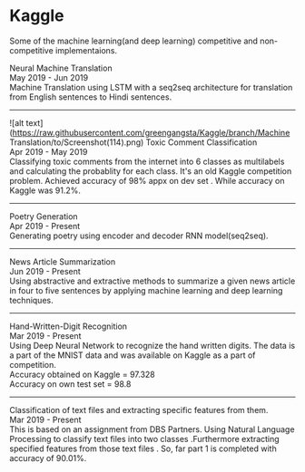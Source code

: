 # Kaggle
Some of the machine learning(and deep learning) competitive and non-competitive implementaions.

Neural Machine Translation<br>
May 2019 - Jun 2019<br>
Machine Translation using LSTM with a seq2seq architecture for translation from English sentences to Hindi sentences.<hr>
![alt text](https://raw.githubusercontent.com/greengangsta/Kaggle/branch/Machine Translation/to/Screenshot(114).png)
Toxic Comment Classification<br>
Apr 2019 - May 2019<br>
Classifying toxic comments from the internet into 6 classes as multilabels and calculating the probablity for each class. It's an old Kaggle competition problem. Achieved accuracy of 98% appx on dev set . While accuracy on Kaggle was 91.2%.<hr>
Poetry Generation<br>
Apr 2019 - Present<br>
Generating poetry using encoder and decoder RNN model(seq2seq).<hr>
News Article Summarization<br>
Jun 2019 - Present<br>
Using abstractive and extractive methods to summarize a given news article in four to five sentences by applying machine learning and deep learning techniques.<hr>
Hand-Written-Digit Recognition<br>
Mar 2019 - Present<br>
Using Deep Neural Network to recognize the hand written digits. The data is a part of the MNIST data and was available on Kaggle as a part of competition.<br>
Accuracy obtained on Kaggle = 97.328<br>
Accuracy on own test set = 98.8<hr>
Classification of text files and extracting specific features from them.<br>
Mar 2019 - Present<br>
This is based on an assignment from DBS Partners. Using Natural Language Processing to classify text files into two classes .Furthermore extracting specified features from those text files . So, far part 1 is completed with accuracy of 90.01%.

